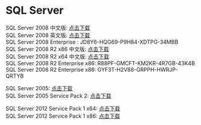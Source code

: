 # SQL Server          
SQL Server 2008 中文版: [点击下载](http://sqlserver.dlservice.microsoft.com/dl/download/B/8/0/B808AF59-7619-4A71-A447-F597DE74AC44/SQLFULL_CHS.iso)              
SQL Server 2008 英文版: [点击下载](http://sqlserver.dlservice.microsoft.com/dl/download/9/C/0/9C036510-3218-4258-8B03-67DC1D6A497C/SQLFULL_ENU.iso)         
SQL Server 2008 Enterprise	: JD8Y6-HQG69-P9H84-XDTPG-34MBB               
SQL Server 2008 R2 x86 中文版: [点击下载](http://care.dlservice.microsoft.com/dl/download/1/e/6/1e626796-588a-495c-917B-321093fb98eb/2052/sqlfull_x86_chs.exe)             
SQL Server 2008 R2 x64 中文版: [点击下载](http://care.dlservice.microsoft.com/dl/download/1/e/6/1e626796-588a-495c-917B-321093fb98eb/2052/sqlfull_x64_chs.exe)             
SQL Server 2008 R2 Enterprise x86: R88PF-GMCFT-KM2KR-4R7GB-43K4B             
SQL Server 2008 R2 Enterprise x86: GYF3T-H2V88-GRPPH-HWRJP-QRTYB      

SQL Server 2005: [点击下载](http://download.microsoft.com/download/e/c/9/ec94d450-8d59-490d-8b3d-edf61c570615/SQLEVAL_CHS.ISO)        
SQL Server 2005 Service Pack 2: [点击下载](http://download.microsoft.com/download/b/2/d/b2de7975-6df7-4aec-b18a-17d17bd6c79c/SQLServer2005SP2-KB921896-x86-CHS.exe)           

SQL Server 2012 Service Pack 1 x64: [点击下载](https://download.microsoft.com/download/A/5/5/A550A7AD-F8A3-48C7-B409-DFA671449081/SQLServer2012SP1-FullSlipstream-CHS-x64.iso)         
SQL Server 2012 Service Pack 1 x86: [点击下载](https://download.microsoft.com/download/A/5/5/A550A7AD-F8A3-48C7-B409-DFA671449081/SQLServer2012SP1-FullSlipstream-x86-CHS.iso)          
